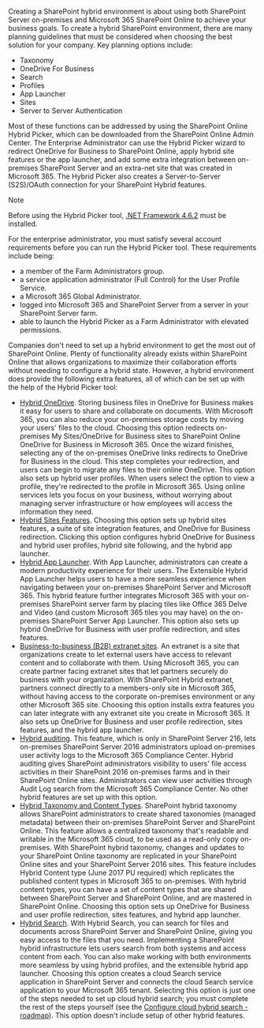 Creating a SharePoint hybrid environment is about using both SharePoint Server on-premises and Microsoft 365 SharePoint Online to achieve your business goals. To create a hybrid SharePoint environment, there are many planning guidelines that must be considered when choosing the best solution for your company. Key planning options include:

 -  Taxonomy
 -  OneDrive For Business
 -  Search
 -  Profiles
 -  App Launcher
 -  Sites
 -  Server to Server Authentication

Most of these functions can be addressed by using the SharePoint Online Hybrid Picker, which can be downloaded from the SharePoint Online Admin Center. The Enterprise Administrator can use the Hybrid Picker wizard to redirect OneDrive for Business to SharePoint Online, apply hybrid site features or the app launcher, and add some extra integration between on-premises SharePoint Server and an extra-net site that was created in Microsoft 365. The Hybrid Picker also creates a Server-to-Server (S2S)/OAuth connection for your SharePoint Hybrid features.

> [!NOTE]
> Before using the Hybrid Picker tool, [.NET Framework 4.6.2](https://support.microsoft.com/topic/the-net-framework-4-6-2-web-installer-for-windows-6ec55fa1-50e9-0395-2a37-ff612779027c?azure-portal=true) must be installed.

For the enterprise administrator, you must satisfy several account requirements before you can run the Hybrid Picker tool. These requirements include being:

 -  a member of the Farm Administrators group.
 -  a service application administrator (Full Control) for the User Profile Service.
 -  a Microsoft 365 Global Administrator.
 -  logged into Microsoft 365 and SharePoint Server from a server in your SharePoint Server farm.
 -  able to launch the Hybrid Picker as a Farm Administrator with elevated permissions.

Companies don't need to set up a hybrid environment to get the most out of SharePoint Online. Plenty of functionality already exists within SharePoint Online that allows organizations to maximize their collaboration efforts without needing to configure a hybrid state. However, a hybrid environment does provide the following extra features, all of which can be set up with the help of the Hybrid Picker tool:

 -  [Hybrid OneDrive](/sharepoint/hybrid/plan-hybrid-onedrive-for-business). Storing business files in OneDrive for Business makes it easy for users to share and collaborate on documents. With Microsoft 365, you can also reduce your on-premises storage costs by moving your users' files to the cloud. Choosing this option redirects on-premises My Sites/OneDrive for Business sites to SharePoint Online OneDrive for Business in Microsoft 365. Once the wizard finishes, selecting any of the on-premises OneDrive links redirects to OneDrive for Business in the cloud. This step completes your redirection, and users can begin to migrate any files to their online OneDrive. This option also sets up hybrid user profiles. When users select the option to view a profile, they're redirected to the profile in Microsoft 365. Using online services lets you focus on your business, without worrying about managing server infrastructure or how employees will access the information they need.
 -  [Hybrid Sites Features](/sharepoint/hybrid/sharepoint-hybrid-sites-and-search). Choosing this option sets up hybrid sites features, a suite of site integration features, and OneDrive for Business redirection. Clicking this option configures hybrid OneDrive for Business and hybrid user profiles, hybrid site following, and the hybrid app launcher.
 -  [Hybrid App Launcher](/sharepoint/hybrid/the-extensible-hybrid-app-launcher). With App Launcher, administrators can create a modern productivity experience for their users. The Extensible Hybrid App Launcher helps users to have a more seamless experience when navigating between your on-premises SharePoint Server and Microsoft 365. This hybrid feature further integrates Microsoft 365 with your on-premises SharePoint server farm by placing tiles like Office 365 Delve and Video (and custom Microsoft 365 tiles you may have) on the on-premises SharePoint Server App Launcher. This option also sets up hybrid OneDrive for Business with user profile redirection, and sites features.
 -  [Business-to-business (B2B) extranet sites](https://support.office.com/article/7b087413-165a-4e94-8871-4393e0b9c037?azure-portal=true). An extranet is a site that organizations create to let external users have access to relevant content and to collaborate with them. Using Microsoft 365, you can create partner facing extranet sites that let partners securely do business with your organization. With SharePoint Hybrid extranet, partners connect directly to a members-only site in Microsoft 365, without having access to the corporate on-premises environment or any other Microsoft 365 site. Choosing this option installs extra features you can later integrate with any extranet site you create in Microsoft 365. It also sets up OneDrive for Business and user profile redirection, sites features, and the hybrid app launcher.
 -  [Hybrid auditing](https://support.office.com/article/3a379540-f72b-406f-866a-d6121715ec8c?azure-portal=true). This feature, which is only in SharePoint Server 216, lets on-premises SharePoint Server 2016 administrators upload on-premises user activity logs to the Microsoft 365 Compliance Center. Hybrid auditing gives SharePoint administrators visibility to users' file access activities in their SharePoint 2016 on-premises farms and in their SharePoint Online sites. Administrators can view user activities through Audit Log search from the Microsoft 365 Compliance Center. No other hybrid features are set up with this option.
 -  [Hybrid Taxonomy and Content Types](/sharepoint/hybrid/plan-hybrid-sharepoint-taxonomy-and-hybrid-content-types). SharePoint hybrid taxonomy allows SharePoint administrators to create shared taxonomies (managed metadata) between their on-premises SharePoint Server and SharePoint Online. This feature allows a centralized taxonomy that's readable and writable in the Microsoft 365 cloud, to be used as a read-only copy on-premises. With SharePoint hybrid taxonomy, changes and updates to your SharePoint Online taxonomy are replicated in your SharePoint Online sites and your SharePoint Server 2016 sites. This feature includes Hybrid Content type (June 2017 PU required) which replicates the published content types in Microsoft 365 to on-premises. With hybrid content types, you can have a set of content types that are shared between SharePoint Server and SharePoint Online, and are mastered in SharePoint Online. Choosing this option sets up OneDrive for Business and user profile redirection, sites features, and hybrid app launcher.
 -  [Hybrid Search](/sharepoint/hybrid/hybrid-search-in-sharepoint). With Hybrid Search, you can search for files and documents across SharePoint Server and SharePoint Online, giving you easy access to the files that you need. Implementing a SharePoint hybrid infrastructure lets users search from both systems and access content from each. You can also make working with both environments more seamless by using hybrid profiles, and the extensible hybrid app launcher. Choosing this option creates a cloud Search service application in SharePoint Server and connects the cloud Search service application to your Microsoft 365 tenant. Selecting this option is just one of the steps needed to set up cloud hybrid search; you must complete the rest of the steps yourself (see the [Configure cloud hybrid search - roadmap](/sharepoint/hybrid/configure-cloud-hybrid-searchroadmap)). This option doesn't include setup of other hybrid features.
